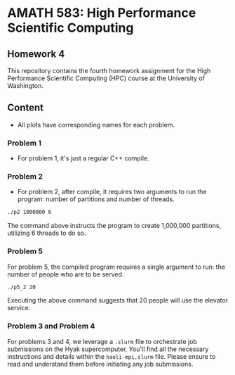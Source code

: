 # AMATH 583: High Performance Scientific Computing

## Homework 4

This repository contains the fourth homework assignment for the High Performance Scientific Computing (HPC) course at the University of Washington.

## Content

- All plots have corresponding names for each problem.

### Problem 1

- For problem 1, it's just a regular C++ compile.

### Problem 2

- For problem 2, after compile, it requires two arguments to run the program: number of partitions and number of threads. 

```bash
./p2 1000000 6 
```
The command above instructs the program to create 1,000,000 partitions, utilizing 6 threads to do so.

### Problem 5

For problem 5, the compiled program requires a single argument to run: the number of people who are to be served.

```bash
./p5_2 20
```
Executing the above command suggests that 20 people will use the elevator service.

### Problem 3 and Problem 4

For problems 3 and 4, we leverage a `.slurm` file to orchestrate job submissions on the Hyak supercomputer. You'll find all the necessary instructions and details within the `haoli-mpi.slurm` file. Please ensure to read and understand them before initiating any job submissions.

